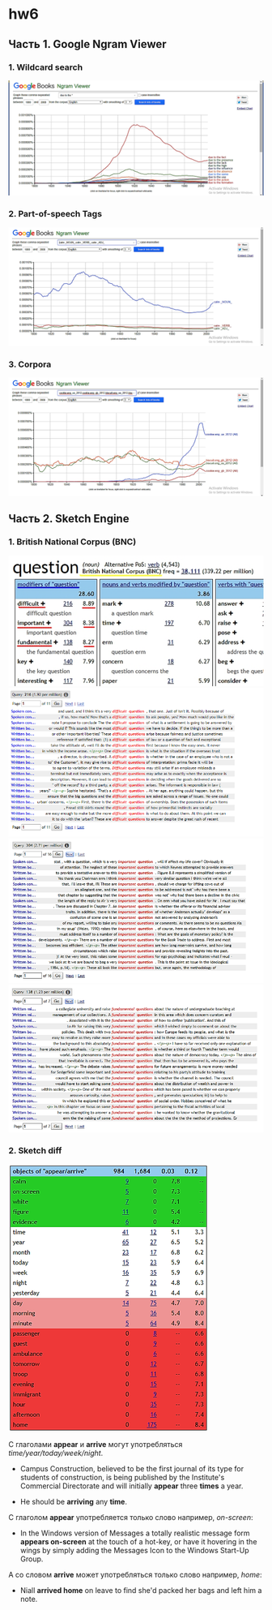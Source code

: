 # hw6

## Часть 1. Google Ngram Viewer

### 1. Wildcard search

![](https://github.com/nbayarsaykhan/hw6/blob/master/wildcard_search.png)

### 2. Part-of-speech Tags

![](https://github.com/nbayarsaykhan/hw6/blob/master/part%20of%20speech_tags.png)

### 3. Corpora

![](https://github.com/nbayarsaykhan/hw6/blob/master/corpora.png)

## Часть 2. Sketch Engine

### 1. British National Corpus (BNC)

![](https://github.com/nbayarsaykhan/hw6/blob/master/q_bnc.jpg)
![](https://github.com/nbayarsaykhan/hw6/blob/master/q_difficult%20.png)
![](https://github.com/nbayarsaykhan/hw6/blob/master/q_important.png)
![](https://github.com/nbayarsaykhan/hw6/blob/master/q_fundamental.png)

### 2. Sketch diff

![](https://github.com/nbayarsaykhan/hw6/blob/master/sketch_diff.png)

С глаголами  **appear** и **arrive** могут употребляться *time/year/today/week/night*.

+ Campus Construction, believed to be the first journal of its type for students of construction, is being published by the Institute's Commercial Directorate and will initially **appear** three **times** a year.

+ He should be **arriving** any **time**.

С глаголом **appear** употребляется только слово например, *on-screen*:

+ In the Windows version of Messages a totally realistic message form **appears on-screen** at the touch of a hot-key, or have it hovering in the wings by simply adding the Messages Icon to the Windows Start-Up Group. 

А со словом **arrive** может употребляться только слово например, *home*: 

+ Niall **arrived home** on leave to find she'd packed her bags and left him a note.
